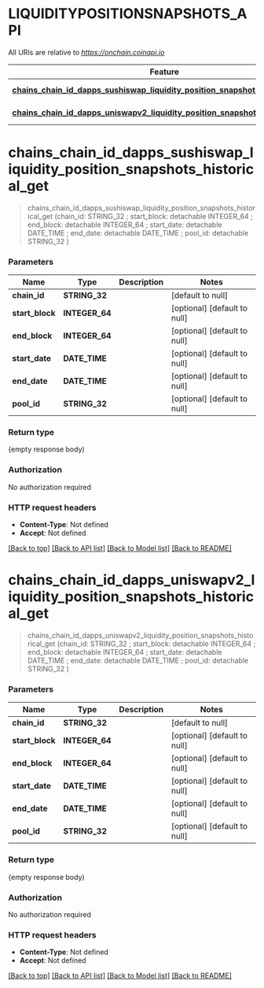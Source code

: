 # LIQUIDITYPOSITIONSNAPSHOTS_API

All URIs are relative to *https://onchain.coinapi.io*

Feature | HTTP request | Description
------------- | ------------- | -------------
[**chains_chain_id_dapps_sushiswap_liquidity_position_snapshots_historical_get**](LIQUIDITYPOSITIONSNAPSHOTS_API.md#chains_chain_id_dapps_sushiswap_liquidity_position_snapshots_historical_get) | **Get** /chains/{chain_id}/dapps/sushiswap/liquidityPositionSnapshots/historical | 
[**chains_chain_id_dapps_uniswapv2_liquidity_position_snapshots_historical_get**](LIQUIDITYPOSITIONSNAPSHOTS_API.md#chains_chain_id_dapps_uniswapv2_liquidity_position_snapshots_historical_get) | **Get** /chains/{chain_id}/dapps/uniswapv2/liquidityPositionSnapshots/historical | 


# **chains_chain_id_dapps_sushiswap_liquidity_position_snapshots_historical_get**
> chains_chain_id_dapps_sushiswap_liquidity_position_snapshots_historical_get (chain_id: STRING_32 ; start_block:  detachable INTEGER_64 ; end_block:  detachable INTEGER_64 ; start_date:  detachable DATE_TIME ; end_date:  detachable DATE_TIME ; pool_id:  detachable STRING_32 )





### Parameters

Name | Type | Description  | Notes
------------- | ------------- | ------------- | -------------
 **chain_id** | **STRING_32**|  | [default to null]
 **start_block** | **INTEGER_64**|  | [optional] [default to null]
 **end_block** | **INTEGER_64**|  | [optional] [default to null]
 **start_date** | **DATE_TIME**|  | [optional] [default to null]
 **end_date** | **DATE_TIME**|  | [optional] [default to null]
 **pool_id** | **STRING_32**|  | [optional] [default to null]

### Return type

{empty response body)

### Authorization

No authorization required

### HTTP request headers

 - **Content-Type**: Not defined
 - **Accept**: Not defined

[[Back to top]](#) [[Back to API list]](../README.md#documentation-for-api-endpoints) [[Back to Model list]](../README.md#documentation-for-models) [[Back to README]](../README.md)

# **chains_chain_id_dapps_uniswapv2_liquidity_position_snapshots_historical_get**
> chains_chain_id_dapps_uniswapv2_liquidity_position_snapshots_historical_get (chain_id: STRING_32 ; start_block:  detachable INTEGER_64 ; end_block:  detachable INTEGER_64 ; start_date:  detachable DATE_TIME ; end_date:  detachable DATE_TIME ; pool_id:  detachable STRING_32 )





### Parameters

Name | Type | Description  | Notes
------------- | ------------- | ------------- | -------------
 **chain_id** | **STRING_32**|  | [default to null]
 **start_block** | **INTEGER_64**|  | [optional] [default to null]
 **end_block** | **INTEGER_64**|  | [optional] [default to null]
 **start_date** | **DATE_TIME**|  | [optional] [default to null]
 **end_date** | **DATE_TIME**|  | [optional] [default to null]
 **pool_id** | **STRING_32**|  | [optional] [default to null]

### Return type

{empty response body)

### Authorization

No authorization required

### HTTP request headers

 - **Content-Type**: Not defined
 - **Accept**: Not defined

[[Back to top]](#) [[Back to API list]](../README.md#documentation-for-api-endpoints) [[Back to Model list]](../README.md#documentation-for-models) [[Back to README]](../README.md)


